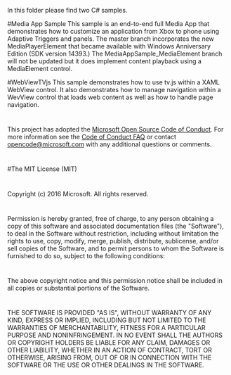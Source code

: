 In this folder please find two C# samples.

#Media App Sample
This sample is an end-to-end full Media App that demonstrates how to customize an application from Xbox to phone using Adaptive Triggers and panels.  The master branch incorporates the new MediaPlayerElement that became available with Windows Anniversary Edition (SDK version 14393.)  The MediaAppSample_MediaElement branch will not be updated but it does implement content playback using a MediaElement control.  

#WebViewTVjs
This sample demonstrates how to use tv.js within a XAML WebView control.  It also demonstrates how to manage navigation within a WevView control that loads web content as well as how to handle page navigation.

#
#
This project has adopted the [Microsoft Open Source Code of Conduct](https://opensource.microsoft.com/codeofconduct/). For more information see the [Code of Conduct FAQ](https://opensource.microsoft.com/codeofconduct/faq/) or contact [opencode@microsoft.com](mailto:opencode@microsoft.com) with any additional questions or comments.
#
#The MIT License (MIT)
#
Copyright (c) 2016 Microsoft. All rights reserved.
#
Permission is hereby granted, free of charge, to any person obtaining a copy of this software and associated documentation files (the "Software"), to deal in the Software without restriction, including without limitation the rights to use, copy, modify, merge, publish, distribute, sublicense, and/or sell copies of the Software, and to permit persons to whom the Software is furnished to do so, subject to the following conditions:
#
The above copyright notice and this permission notice shall be included in
all copies or substantial portions of the Software.
#
 THE SOFTWARE IS PROVIDED "AS IS", WITHOUT WARRANTY OF ANY KIND, EXPRESS OR IMPLIED, INCLUDING BUT NOT LIMITED TO THE WARRANTIES OF MERCHANTABILITY, FITNESS FOR A PARTICULAR PURPOSE AND NONINFRINGEMENT. IN NO EVENT SHALL THE AUTHORS OR COPYRIGHT HOLDERS BE LIABLE FOR ANY CLAIM, DAMAGES OR OTHER LIABILITY, WHETHER IN AN ACTION OF CONTRACT, TORT OR OTHERWISE, ARISING FROM, OUT OF OR IN CONNECTION WITH THE SOFTWARE OR THE USE OR OTHER DEALINGS IN THE SOFTWARE.

